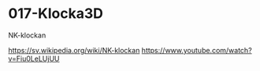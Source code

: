# 017-Klocka3D

NK-klockan

https://sv.wikipedia.org/wiki/NK-klockan
https://www.youtube.com/watch?v=Fiu0LeLUjUU